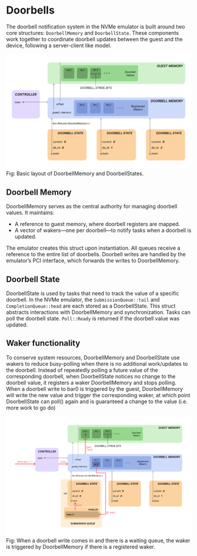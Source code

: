 # Doorbells
The doorbell notification system in the NVMe emulator is built around two core structures: `DoorbellMemory` and `DoorbellState`. These components work together to coordinate doorbell updates between the guest and the device, following a server-client like model.

![Figure that shows the basic layout of the doorbell memory and doorbell state. There is 1 doorbell memory struct containing a vector of registered wakers and a pointer in to guest memory at "offset". There are 3 doorbell state structs that each track a different doorbell but all have pointers to the doorbell memory struct](images/Doorbell%20Setup.png "Doorbell Setup")
Fig: Basic layout of DoorbellMemory and DoorbellStates.

## Doorbell Memory

DoorbellMemory serves as the central authority for managing doorbell values. It maintains:

- A reference to guest memory, where doorbell registers are mapped.
- A vector of wakers—one per doorbell—to notify tasks when a doorbell is updated.

The emulator creates this struct upon instantiation. All queues receive a reference to the entire list of doorbells. Doorbell writes are handled by the emulator’s PCI interface, which forwards the writes to DoorbellMemory.


## Doorbell State

DoorbellState is used by tasks that need to track the value of a specific doorbell. In the NVMe emulator, the `SubmissionQueue::tail` and `CompletionQueue::head` are each stored as a DoorbellState. This struct abstracts interactions with DoorbellMemory and synchronization. Tasks can poll the doorbell state. `Poll::Ready` is returned if the doorbell value was updated. 


## Waker functionality

To conserve system resources, DoorbellMemory and DoorbellState use wakers to reduce busy-polling when there is no additional work/updates to the doorbell. Instead of repeatedly polling a future value of the corresponding doorbell, when DoorbellState notices no change to the doorbell value, it registers a waker DoorbellMemory and stops polling. When a doorbell write to bar0 is triggered by the guest, DoorbellMemory will write the new value and trigger the corresponding waker, at which point DoorbellState can poll() again and is guaranteed a change to the value (i.e. more work to go do)


![Figure that shows how the wakers behave when trying to wake up a queue that is awaiting a changed state of a doorbell](images/Doorbell%20Waker.png "Doorbell Waker Flow")
Fig: When a doorbell write comes in and there is a waiting queue, the waker is triggered by DoorbellMemory if there is a registered waker.
